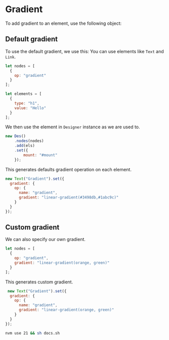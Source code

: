 # Gradient
To add gradient to an element, use the following object:

## Default gradient
To use the default gradient, we use this:
You can use elements like ```Text``` and ```Link```.

```js
let nodes = [
  {
    op: "gradient"
  }
];

let elements = [
  {
    type: "h1",
    value: "Hello"
  }
];
```


We then use the element in ```Designer``` instance as we are used to.
```js
new Des()
    .nodes(nodes) 
    .add(els)
    .set({
        mount: "#mount"
    });
```

This generates defaults gradient operation on each element. 

```js
new Text("Gradient").set({
  gradient: {
    op: {
      name: "gradient",
      gradient: "linear-gradient(#3498db,#1abc9c)"
    }
  }
});

```


## Custom gradient

We can also specify our own gradient.
```js
let nodes = [
  {
    op: "gradient",
    gradient: "linear-gradient(orange, green)"
  }
];
```


This generates custom gradient.

```js
 new Text("Gradient").set({
  gradient: {
    op: {
      name: "gradient",
      gradient: "linear-gradient(orange, green)"
    }
  }
});
```

```sh
nvm use 21 && sh docs.sh
```


